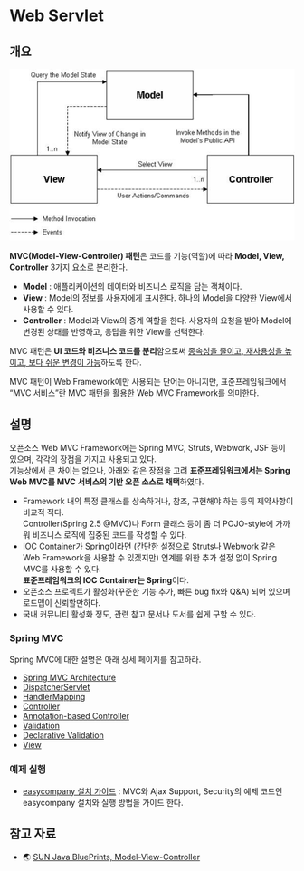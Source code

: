 # Web Servlet

## 개요
![MVC(Model-View-Controller) 패턴](images/web-servlet.jpg)

**MVC(Model-View-Controller) 패턴**은 코드를 기능(역할)에 따라 **Model, View, Controller** 3가지 요소로 분리한다.
- **Model** : 애플리케이션의 데이터와 비즈니스 로직을 담는 객체이다.
- **View** : Model의 정보를 사용자에게 표시한다. 하나의 Model을 다양한 View에서 사용할 수 있다.
- **Controller** : Model과 View의 중계 역할을 한다. 사용자의 요청을 받아 Model에 변경된 상태를 반영하고, 응답을 위한 View를 선택한다.

MVC 패턴은 **UI 코드와 비즈니스 코드를 분리**함으로써 <u>종속성을 줄이고, 재사용성을 높이고, 보다 쉬운 변경이 가능</u>하도록 한다.

MVC 패턴이 Web Framework에만 사용되는 단어는 아니지만, 표준프레임워크에서 “MVC 서비스”란 MVC 패턴을 활용한 Web MVC Framework를 의미한다.

## 설명
오픈소스 Web MVC Framework에는 Spring MVC, Struts, Webwork, JSF 등이 있으며, 각각의 장점을 가지고 사용되고 있다.
<br>기능상에서 큰 차이는 없으나, 아래와 같은 장점을 고려 **표준프레임워크에서는 Spring Web MVC를 MVC 서비스의 기반 오픈 소스로 채택**하였다.

- Framework 내의 특정 클래스를 상속하거나, 참조, 구현해야 하는 등의 제약사항이 비교적 적다.
  <br>Controller(Spring 2.5 @MVC)나 Form 클래스 등이 좀 더 POJO-style에 가까워 비즈니스 로직에 집중된 코드를 작성할 수 있다.
- IOC Container가 Spring이라면 (간단한 설정으로 Struts나 Webwork 같은 Web Framework을 사용할 수 있겠지만) 연계를 위한 추가 설정 없이 Spring MVC를 사용할 수 있다.
  <br>**표준프레임워크의 IOC Container는 Spring**이다.
- 오픈소스 프로젝트가 활성화(꾸준한 기능 추가, 빠른 bug fix와 Q&A) 되어 있으며 로드맵이 신뢰할만하다.
- 국내 커뮤니티 활성화 정도, 관련 참고 문서나 도서를 쉽게 구할 수 있다.

### Spring MVC
Spring MVC에 대한 설명은 아래 상세 페이지를 참고하라.

- [Spring MVC Architecture](https://www.egovframe.go.kr/wiki/doku.php?id=egovframework:rte2:ptl:spring_mvc_architecture)
- [DispatcherServlet](https://www.egovframe.go.kr/wiki/doku.php?id=egovframework:rte2:ptl:dispatcherservlet)
- [HandlerMapping](https://www.egovframe.go.kr/wiki/doku.php?id=egovframework:rte2:ptl:handlermapping)
- [Controller](https://www.egovframe.go.kr/wiki/doku.php?id=egovframework:rte2:ptl:controller)
- [Annotation-based Controller](https://www.egovframe.go.kr/wiki/doku.php?id=egovframework:rte2:ptl:annotation-based_controller)
- [Validation](https://www.egovframe.go.kr/wiki/doku.php?id=egovframework:rte3.10:ptl:validation)
- [Declarative Validation](https://www.egovframe.go.kr/wiki/doku.php?id=egovframework:rte3.10:ptl:jsr303)
- [View](https://www.egovframe.go.kr/wiki/doku.php?id=egovframework:rte2:ptl:view)

### 예제 실행
- [easycompany 설치 가이드](https://www.egovframe.go.kr/wiki/doku.php?id=egovframework:rte3.10:ptl:easycompany) : MVC와 Ajax Support, Security의 예제 코드인 easycompany 설치와 실행 방법을 가이드 한다.

## 참고 자료
- 🌏 [SUN Java BluePrints, Model-View-Controller](https://web.archive.org/web/20090227080302/http://java.sun.com/blueprints/patterns/MVC-detailed.html)
